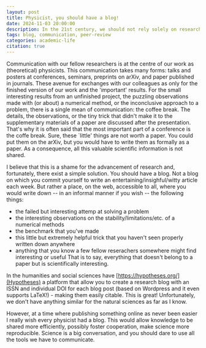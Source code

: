 ```yaml
---
layout: post
title: Physicist, you should have a blog!
date: 2024-11-03 20:00:00
description: In the 21st century, we should not rely solely on research papers to share scientifically valuable information
tags: blog, communication, peer-review
categories: academic-life
citation: true
---
```


Communication with our fellow researchers is at the centre of our work as (theoretical) physicists.
This communication takes many forms: talks and posters at conferences, seminars, preprints on arXiv, and paper published in journals.
These avenue for exchanges with our colleagues as only for the finished version of our work and the 'important' results.
For the small interesting results from an unfinished project, the puzzling observations made with (or about) a numerical method, or the inconclusive approach to a problem, there is a single mean of communication: the coffee break.
The details, the observations, or the tiny trick that didn't make it to the supplementary materials of a paper are discussed after the presentation. That's why it is often said that the most important part of a conference is the coffe break.
Sure, these `little' things are not worth a paper. You could put them on the arXiv, but you would have to write them as formally as a paper.
As a consequence, all this valuable scientific information is not shared.

I believe that this is a shame for the advancement of research and, fortunately, there exist a simple solution.
You should have a blog.
Not a blog on which you commit yourself to write an entertaining/insighful/witty article each week. But rather a place, on the web, accessible to all, where you would write down -- in an informal manner if you wish -- the following things:
* the failed but interesting attemp at solving a problem
* the interesting observations on the stability/limitations/etc. of a numerical methods
* the benchmark that you've made
* this little but extremely helpful trick that you haven't seen properly written down anywhere
* anything that you know a few fellow reserachers somewhere might find interesting or useful
That is to say, everything that doesn't belong to a paper but is scientifically interesting.

In the humanities and social sciences have [https://hypotheses.org/](Hypotheses) a platform that allow you to create a research blog with an ISSN and individual DOI for each blog post (based on Wordpress and it even supports LaTeX!) - making them easily citable. 
This is great! Unfortunately, we don't have anything similar for the natural sciences as far as I know.

However, at a time where publishing something online as never been easier I really wish every physicist had a blog.
This would allow knowledge to be shared more efficiently, possibly foster cooperation, make science more reproducible.
Science is a big conversation, and you should dare to use all the tools we have to communicate.
